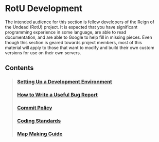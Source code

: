 # RotU Development #

The intended audience for this section is fellow developers of the Reign of the Undead (RotU) project.  It is expected that you have significant programming experience in some language, are able to read documentation, and are able to Google to help fill in missing pieces.  Even though this section is geared towards project members, most of this material will apply to those that want to modify and build their own custom  versions for use on their own servers.


## Contents ##

> ### [Setting Up a Development Environment](DevelopmentEnvironment.md) ###
> ### [How to Write a Useful Bug Report](WritingUsefulBugReports.md) ###
> ### [Commit Policy](CommitPolicy.md) ###
> ### [Coding Standards](CodingStandards.md) ###
> ### [Map Making Guide](MapMakingGuide.md) ###